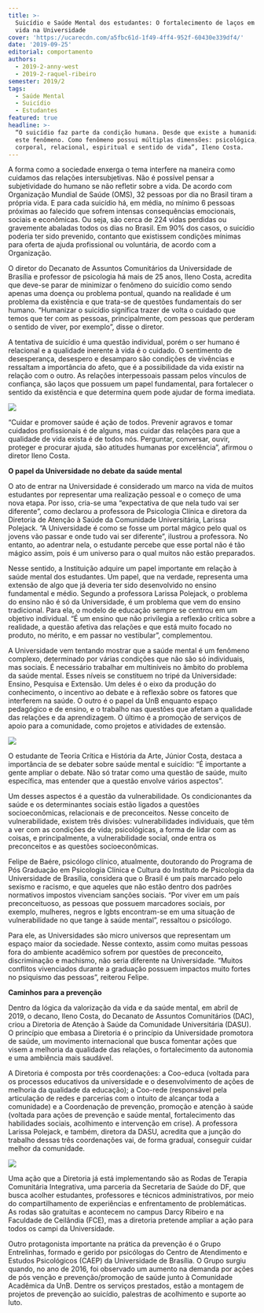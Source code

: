 ```yaml
---
title: >-
  Suicídio e Saúde Mental dos estudantes: O fortalecimento de laços em defesa da
  vida na Universidade
cover: 'https://ucarecdn.com/a5fbc61d-1f49-4ff4-952f-60430e339df4/'
date: '2019-09-25'
editorial: comportamento
authors:
  - 2019-2-anny-west
  - 2019-2-raquel-ribeiro
semester: 2019/2
tags:
  - Saúde Mental
  - Suicídio
  - Estudantes
featured: true
headline: >-
  “O suicídio faz parte da condição humana. Desde que existe a humanidade há
  este fenômeno. Como fenômeno possui múltiplas dimensões: psicológica,
  corporal, relacional, espiritual e sentido de vida”, Ileno Costa.
---
```

A forma como a sociedade enxerga o tema interfere na maneira como cuidamos das relações intersubjetivas. Não é possível pensar a subjetividade do humano se não refletir sobre a vida. De acordo com Organização Mundial de Saúde (OMS), 32 pessoas por dia no Brasil tiram a própria vida. E para cada suicídio há, em média, no mínimo 6 pessoas próximas ao falecido que sofrem intensas consequências emocionais, sociais e econômicas. Ou seja, são cerca de 224 vidas perdidas ou gravemente abaladas todos os dias no Brasil. Em 90% dos casos, o suicídio poderia ter sido prevenido, contanto que existissem condições mínimas para oferta de ajuda profissional ou voluntária, de acordo com a Organização. 

O diretor do Decanato de Assuntos Comunitários da Universidade de Brasília e professor de psicologia há mais de 25 anos, Ileno Costa, acredita que deve-se parar de minimizar o fenômeno do suicídio como sendo apenas uma doença ou problema pontual, quando na realidade é um problema da existência e que trata-se de questões fundamentais do ser humano. “Humanizar o suicídio significa trazer de volta o cuidado que temos que ter com as pessoas, principalmente, com pessoas que perderam o sentido de viver, por exemplo”, disse o diretor. 

A tentativa de suicídio é uma questão individual, porém o ser humano é relacional e a qualidade inerente à vida é o cuidado. O sentimento de desesperança, desespero e desamparo são condições de vivências e ressaltam a importância do afeto, que é a possibilidade da vida existir na relação com o outro. As relações interpessoais passam pelos vínculos de confiança, são laços que possuem um papel fundamental, para fortalecer o sentido da existência e que determina quem pode ajudar de forma imediata. 



![](https://ucarecdn.com/b3bd70e3-61e0-4527-a438-7de9dd6cb3c2/)



“Cuidar e promover saúde é ação de todos. Prevenir agravos e tomar cuidados profissionais é de alguns, mas cuidar das relações para que a qualidade de vida exista é de todos nós. Perguntar, conversar, ouvir, proteger e procurar ajuda, são atitudes humanas por excelência”, afirmou o diretor Ileno Costa.



**O papel da Universidade no debate da saúde mental**

O ato de entrar na Universidade é considerado um marco na vida de muitos estudantes por representar uma realização pessoal e o começo de uma nova etapa. Por isso, cria-se uma “expectativa de que nela tudo vai ser diferente”, como declarou a professora de Psicologia Clínica e diretora da Diretoria de Atenção à Saúde da Comunidade Universitária, Larissa Polejack. “A Universidade é como se fosse um portal mágico pelo qual os jovens vão passar e onde tudo vai ser diferente”, ilustrou a professora. No entanto, ao adentrar nela, o estudante percebe que esse portal não é tão mágico assim, pois é um universo para o qual muitos não estão preparados.

Nesse sentido, a Instituição adquire um papel importante em relação à saúde mental dos estudantes. Um papel, que na verdade, representa uma extensão de algo que já deveria ter sido desenvolvido no ensino fundamental e médio. Segundo a professora Larissa Polejack, o problema do ensino não é só da Universidade, é um problema que vem do ensino tradicional. Para ela, o modelo de educação sempre se centrou em um objetivo individual. “É um ensino que não privilegia a reflexão crítica sobre a realidade, a questão afetiva das relações e que está muito focado no produto, no mérito, e em passar no vestibular”, complementou.

A Universidade vem tentando mostrar que a saúde mental é um fenômeno complexo, determinado por várias condições que não são só individuais, mas sociais. É necessário trabalhar em multiníveis no âmbito do problema da saúde mental. Esses níveis se constituem no tripé da Universidade: Ensino, Pesquisa e Extensão. Um deles é o eixo da produção do conhecimento, o incentivo ao debate e à reflexão sobre os fatores que interferem na saúde. O outro é o papel da UnB enquanto espaço pedagógico e de ensino, e o trabalho nas questões que afetam a qualidade das relações e da aprendizagem. O último é a promoção de serviços de apoio para a comunidade, como projetos e atividades de extensão.

![](https://ucarecdn.com/b2365d81-db6b-4bbf-9517-77965ce8c6b1/)

O estudante de Teoria Crítica e História da Arte, Júnior Costa, destaca a importância de se debater sobre saúde mental e suicídio: “É importante a gente ampliar o debate. Não só tratar como uma questão de saúde, muito específica, mas entender que a questão envolve vários aspectos”. 

Um desses aspectos é a questão da vulnerabilidade. Os condicionantes da saúde e os determinantes sociais estão ligados a questões socioeconômicas, relacionais e de preconceitos. Nesse conceito de vulnerabilidade, existem três divisões: vulnerabilidades individuais, que têm a ver com as condições de vida; psicológicas, a forma de lidar com as coisas, e principalmente, a vulnerabilidade social, onde entra os preconceitos e as questões socioeconômicas.

Felipe de Baére, psicólogo clínico, atualmente, doutorando do Programa de Pós Graduação em Psicologia Clínica e Cultura do Instituto de Psicologia da Universidade de Brasília, considera que o Brasil é um país marcado pelo sexismo e racismo, e que aqueles que não estão dentro dos padrões normativos impostos vivenciam sanções sociais. “Por viver em um país preconceituoso, as pessoas que possuem marcadores sociais, por exemplo, mulheres, negros e lgbts encontram-se em uma situação de vulnerabilidade no que tange à saúde mental”, ressaltou o psicólogo. 

Para ele, as Universidades são micro universos que representam um espaço maior da sociedade. Nesse contexto, assim como muitas pessoas fora do ambiente acadêmico sofrem por questões de preconceito, discriminação e machismo, não seria diferente na Universidade. “Muitos conflitos vivenciados durante a graduação possuem impactos muito fortes no psiquismo das pessoas”, reiterou Felipe.   

**Caminhos para a prevenção**

Dentro da lógica da valorização da vida e da saúde mental, em abril de 2019, o decano, Ileno Costa, do Decanato de Assuntos Comunitários (DAC), criou a Diretoria de Atenção à Saúde da Comunidade Universitária (DASU). O princípio que embasa a Diretoria é o princípio da Universidade promotora de saúde, um movimento internacional que busca fomentar ações que visem a melhoria da qualidade das relações, o fortalecimento da autonomia e uma ambiência mais saudável. 

A Diretoria é composta por três coordenações: a Coo-educa (voltada para os processos educativos da universidade e o desenvolvimento de ações de melhoria da qualidade da educação); a Coo-rede (responsável pela articulação de redes e parcerias com o intuito de alcançar toda a comunidade) e a Coordenação de prevenção, promoção e atenção à saúde (voltada para ações de prevenção e saúde mental, fortalecimento das habilidades sociais,  acolhimento e intervenção em crise). A professora Larissa Polejack, e também, diretora da DASU, acredita que a junção do trabalho dessas três coordenações vai, de forma gradual, conseguir cuidar melhor da comunidade.

![](https://ucarecdn.com/4bd4966f-4086-44d6-b9b5-bc55aafbd9cb/)

Uma ação que a Diretoria já está implementando são as Rodas de Terapia Comunitária Integrativa, uma parceria da Secretaria de Saúde do DF,  que busca acolher estudantes, professores e técnicos administrativos, por meio do compartilhamento de experiências e enfrentamento de problemáticas. As rodas são gratuitas e acontecem no campus Darcy Ribeiro e na Faculdade de Ceilândia (FCE), mas a diretoria pretende ampliar a ação para todos os campi da Universidade.

Outro protagonista importante na prática da prevenção é o Grupo Entrelinhas, formado e gerido por psicólogas do Centro de Atendimento e Estudos Psicológicos (CAEP) da Universidade de Brasília. O Grupo surgiu quando, no ano de 2016, foi observado um aumento na demanda por ações de pós venção e prevenção/promoção de saúde junto à Comunidade Acadêmica da UnB.  Dentre os serviços prestados, estão a montagem de projetos de prevenção ao suicídio, palestras de acolhimento e suporte ao luto.

